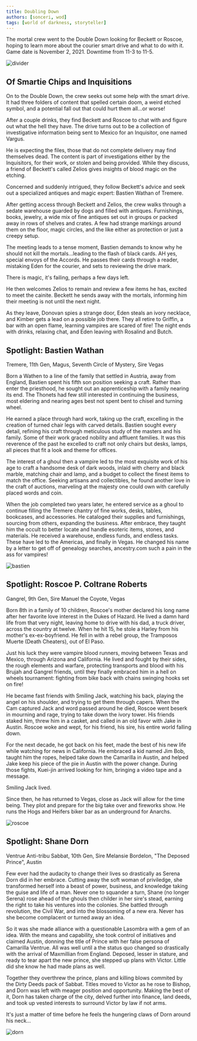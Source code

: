 ```yaml
---
title: Doubling Down
authors: [sonceri, wod]
tags: [world of darkness, storyteller]
---
```


The mortal crew went to the Double Down looking for Beckett or Roscoe, hoping to learn more about the courier smart drive and what to do with it. Game date is November 2, 2021. Downtime from 11-3 to 11-5.

<!--truncate-->
![divider](/img/divide/divide-wod.png)

## Of Smartie Chips and Inquisitions

On to the Double Down, the crew seeks out some help with the smart drive. It had three folders of content that spelled certain doom, a weird etched symbol, and a potential fall out that could hurt them all...or worse!

After a couple drinks, they find Beckett and Roscoe to chat with and figure out what the hell they have. The drive turns out to be a collection of investigative information being sent to Mexico for an Inquisitor, one named Vargus. 

He is expecting the files, those that do not complete delivery may find themselves dead. The content is part of investigations either by the Inquisitors, for their work, or stolen and being provided. While they discuss, a friend of Beckett's called Zelios gives insights of blood magic on the etching.

Concerned and suddenly intrigued, they follow Beckett's advice and seek out a specialized antiques and magic expert: Bastien Wathan of Tremere.

After getting access through Beckett and Zelios, the crew walks through a sedate warehouse guarded by dogs and filled with antiques. Furnishings, books, jewelry, a wide mix of fine antiques set out in groups or packed away in rows of shelves and crates. A few had strange markings around them on the floor, magic circles, and the like either as protection or just a creepy setup.

The meeting leads to a tense moment, Bastien demands to know why he should not kill the mortals...leading to the flash of black cards. AH yes, special envoys of the Accords. He passes their cards through a reader, mistaking Eden for the courier, and sets to reviewing the drive mark.

There is magic, it's failing, perhaps a few days left. 

He then welcomes Zelios to remain and review a few items he has, excited to meet the cainite. Beckett he sends away with the mortals, informing him their meeting is not until the next night.

As they leave, Donovan spies a strange door, Eden steals an ivory necklace, and Kimber gets a lead on a possible job there. They all retire to Griffin, a bar with an open flame, learning vampires are scared of fire! The night ends with drinks, relaxing chat, and Eden leaving with Rosalind and Butch.

## Spotlight: Bastien Wathan 

Tremere, 11th Gen, Magus, Seventh Circle of Mystery, Sire Vegas

Born a Wathen to a line of the family that settled in Austria, away from England, Bastien spent his fifth son position seeking a craft. Rather than enter the priesthood, he sought out an apprenticeship with a family nearing its end. The Thonets had few still interested in continuing the business, most eldering and nearing ages best not spent bent to chisel and turning wheel. 

He earned a place through hard work, taking up the craft, excelling in the creation of turned chair legs with carved details. Bastien sought every detail, refining his craft through meticulous study of the masters and his family. Some of their work graced nobility and affluent families. It was this reverence of the past he excelled to craft not only chairs but desks, lamps, all pieces that fit a look and theme for offices.

The interest of a ghoul then a vampire led to the most exquisite work of his age to craft a handsome desk of dark woods, inlaid with cherry and black marble, matching chair and lamp, and a budget to collect the finest items to match the office. Seeking artisans and collectibles, he found another love in the craft of auctions, marveling at the majesty one could own with carefully placed words and coin.

When the job completed two years later, he entered service as a ghoul to continue filling the Tremere chantry of fine works, desks, tables, bookcases, and accessories. He cataloged their supplies and furnishings, sourcing from others, expanding the business. After embrace, they taught him the occult to better locate and handle esoteric items, stones, and materials. He received a warehouse, endless funds, and endless tasks. These have led to the Americas, and finally in Vegas. He changed his name by a letter to get off of genealogy searches, ancestry.com such a pain in the ass for vampires!

![bastien](/img/wod/bastien.png)

## Spotlight: Roscoe P. Coltrane Roberts

Gangrel, 9th Gen, Sire Manuel the Coyote, Vegas

Born 8th in a family of 10 children, Roscoe's mother declared his long name after her favorite love interest in the Dukes of Hazard. He lived a damn hard life from that very night, leaving home to drive with his dad, a truck driver, across the country at twelve. When he hit 15, he stole a Harley from his mother's ex-ex-boyfriend. He fell in with a rebel group, the Tramposos Muerte (Death Cheaters), out of El Paso.

Just his luck they were vampire blood runners, moving between Texas and Mexico, through Arizona and California. He lived and fought by their sides, the rough elements and warfare, protecting transports and blood with his Brujah and Gangrel friends, until they finally embraced him in a hell on wheels tournament: fighting from bike back with chains swinging hooks set on fire!

He became fast friends with Smiling Jack, watching his back, playing the angel on his shoulder, and trying to get them through capers. When the Cam captured Jack and word passed around he died, Roscoe went beserk in mourning and rage, trying to take down the ivory tower. His friends staked him, threw him in a casket, and called in an old favor with Jake in Austin. Roscoe woke and wept, for his friend, his sire, his entire world falling down.

For the next decade, he got back on his feet, made the best of his new life while watching for news in California. He embraced a kid named Jim Bob, taught him the ropes, helped take down the Camarilla in Austin, and helped Jake keep his piece of the pie in Austin with the power change. During those fights, Kuei-jin arrived looking for him, bringing a video tape and a message.

Smiling Jack lived.

Since then, he has returned to Vegas, close as Jack will allow for the time being. They plot and prepare for the big take over and fireworks show. He runs the Hogs and Heifers biker bar as an underground for Anarchs.

![roscoe](/img/wod/roscoe.png)

## Spotlight: Shane Dorn

Ventrue Anti-tribu Sabbat, 10th Gen, Sire Melansie Bordelon, "The Deposed Prince", Austin

Few ever had the audacity to change their lives so drastically as Serena Dorn did in her embrace. Cutting away the soft woman of priviledge, she transformed herself into a beast of power, business, and knowledge taking the guise and life of a man. Never one to squander a turn, Shane (no longer Serena) rose ahead of the ghouls then childer in her sire's stead, earning the right to take his ventures into the colonies. She battled through revolution, the Civil War, and into the blossoming of a new era. Never has she become complacent or turned away an idea.

So it was she made alliance with a questionable Lasombra with a gem of an idea. With the means and capability, she took control of initiatives and claimed Austin, donning the title of Prince with her false persona of Camarilla Ventrue. All was well until a the status quo changed so drastically with the arrival of Maxmillian from England. Deposed, lesser in stature, and ready to tear apart the new prince, she stepped up plans with Victor. Little did she know he had made plans as well.

Together they overthrew the prince, plans and killing blows commited by the Dirty Deeds pack of Sabbat. Titles moved to Victor as he rose to Bishop, and Dorn was left with meager position and opportunity. Making the best of it, Dorn has taken charge of the city, delved further into finance, land deeds, and took up vested interests to surround Victor by law if not arms. 

It's just a matter of time before he feels the hungering claws of Dorn around his neck...

![dorn](/img/wod/dorn.png)
